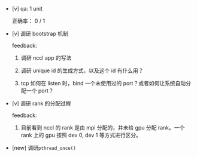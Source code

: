 * [v] qa: 1 unit

    正确率： 0 / 1

* [v] 调研 bootstrap 机制

    feedback:

    1. 调研 nccl app 的写法

    1. 调研 unique id 的生成方式，以及这个 id 有什么用？

    1. tcp 如何在 listen 时，bind 一个未使用过的 port？或者如何让系统自动分配一个 port？

* [v] 调研 rank 的分配过程

    feedback:

    1. 目前看到 nccl 的 rank 是由 mpi 分配的，并未给 gpu 分配 rank。一个 rank 上的 gpu 按照 dev 0, dev 1 等方式进行区分。

* [new] 调研`pthread_once()`